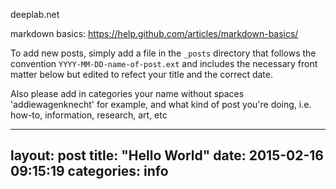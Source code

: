 deeplab.net


markdown basics: https://help.github.com/articles/markdown-basics/


To add new posts, simply add a file in the `_posts` directory that follows the convention `YYYY-MM-DD-name-of-post.ext` and includes the necessary front matter below but edited to refect your title and the correct date.

Also please add in categories your name without spaces 'addiewagenknecht' for example, and what kind of post you're doing, i.e. how-to, information, research, art, etc

---
layout: post
title:  "Hello World"
date:   2015-02-16 09:15:19
categories: info
---
